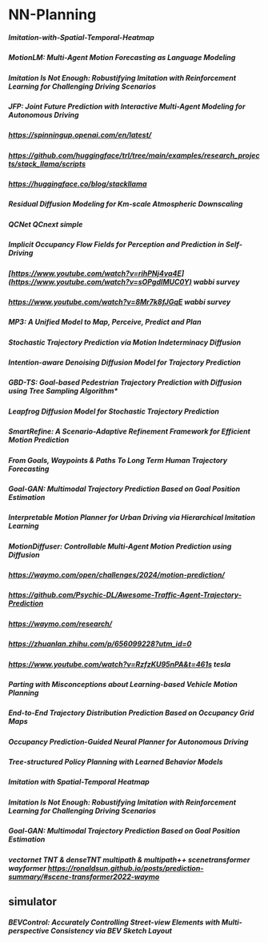 # NN-Planning
##### Imitation-with-Spatial-Temporal-Heatmap
##### MotionLM: Multi-Agent Motion Forecasting as Language Modeling
##### Imitation Is Not Enough: Robustifying Imitation with Reinforcement Learning for Challenging Driving Scenarios
##### JFP: Joint Future Prediction with Interactive Multi-Agent Modeling for Autonomous Driving
##### https://spinningup.openai.com/en/latest/
##### https://github.com/huggingface/trl/tree/main/examples/research_projects/stack_llama/scripts
##### https://huggingface.co/blog/stackllama
##### Residual Diffusion Modeling for Km-scale Atmospheric Downscaling
##### QCNet  QCnext  simple
##### Implicit Occupancy Flow Fields for Perception and Prediction in Self-Driving
##### [https://www.youtube.com/watch?v=rihPNj4va4E](https://www.youtube.com/watch?v=sOPgdIMUC0Y)  wabbi survey
##### https://www.youtube.com/watch?v=8Mr7k8fJGqE wabbi survey
##### MP3: A Unified Model to Map, Perceive, Predict and Plan

##### Stochastic Trajectory Prediction via Motion Indeterminacy Diffusion
##### Intention-aware Denoising Diffusion Model for Trajectory Prediction
#####  GBD-TS: Goal-based Pedestrian Trajectory Prediction with Diffusion using Tree Sampling Algorithm*
##### Leapfrog Diffusion Model for Stochastic Trajectory Prediction
##### SmartRefine: A Scenario-Adaptive Refinement Framework for Efficient Motion Prediction
#####  From Goals, Waypoints & Paths To Long Term Human Trajectory Forecasting
#####  Goal-GAN: Multimodal Trajectory Prediction Based on Goal Position Estimation

##### Interpretable Motion Planner for Urban Driving via Hierarchical Imitation Learning
##### MotionDiffuser: Controllable Multi-Agent Motion Prediction using Diffusion
##### https://waymo.com/open/challenges/2024/motion-prediction/
##### https://github.com/Psychic-DL/Awesome-Traffic-Agent-Trajectory-Prediction
##### https://waymo.com/research/
##### https://zhuanlan.zhihu.com/p/656099228?utm_id=0

##### https://www.youtube.com/watch?v=RzfzKU95nPA&t=461s tesla
##### Parting with Misconceptions about Learning-based Vehicle Motion Planning
##### End-to-End Trajectory Distribution Prediction Based on Occupancy Grid Maps
##### Occupancy Prediction-Guided Neural Planner for Autonomous Driving
##### Tree-structured Policy Planning with Learned Behavior Models
##### Imitation with Spatial-Temporal Heatmap
##### Imitation Is Not Enough: Robustifying Imitation with Reinforcement Learning for Challenging Driving Scenarios
##### Goal-GAN: Multimodal Trajectory Prediction Based on Goal Position Estimation

##### vectornet   TNT & denseTNT  multipath & multipath++ scenetransformer wayformer https://ronaldsun.github.io/posts/prediction-summary/#scene-transformer2022-waymo 
## simulator
##### BEVControl: Accurately Controlling Street-view Elements with Multi-perspective Consistency via BEV Sketch Layout
##### 



